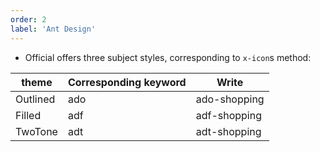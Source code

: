 ```yaml
---
order: 2
label: 'Ant Design'
---
```


- Official offers three subject styles, corresponding to `x-icon`s method:

| theme    | Corresponding keyword | Write        |
| -------- | --------------------- | ------------ |
| Outlined | ado                   | ado-shopping |
| Filled   | adf                   | adf-shopping |
| TwoTone  | adt                   | adt-shopping |
